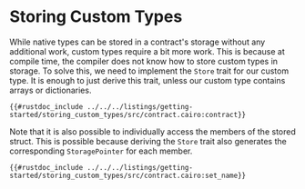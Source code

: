 # Storing Custom Types

While native types can be stored in a contract's storage without any additional work, custom types require a bit more work. This is because at compile time, the compiler does not know how to store custom types in storage. To solve this, we need to implement the `Store` trait for our custom type. It is enough to just derive this trait, unless our custom type contains arrays or dictionaries.

```cairo
{{#rustdoc_include ../../../listings/getting-started/storing_custom_types/src/contract.cairo:contract}}
```

Note that it is also possible to individually access the members of the stored struct.
This is possible because deriving the `Store` trait also generates the corresponding `StoragePointer` for each member.

```cairo
{{#rustdoc_include ../../../listings/getting-started/storing_custom_types/src/contract.cairo:set_name}}
```
